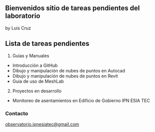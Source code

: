 ## Bienvenidos sitio de tareas pendientes del laboratorio

by Luis Cruz

## Lista de tareas pendientes

1. Guias y Manuales
- Introducción a GitHub
- Dibujo y manipulación de nubes de puntos en Autocad
- Dibujo y manipulación de nubes de puntos en Revit
- Guia de uso de MeshLab

2. Proyectos en desarrollo
- Monitoreo de asentamientos en Edificio de Gobierno IPN ESIA TEC



### Contacto
[observatorio.ipnesiatec@gmail.com](mailto:observatorio.ipnesiatec@gmail.com)
